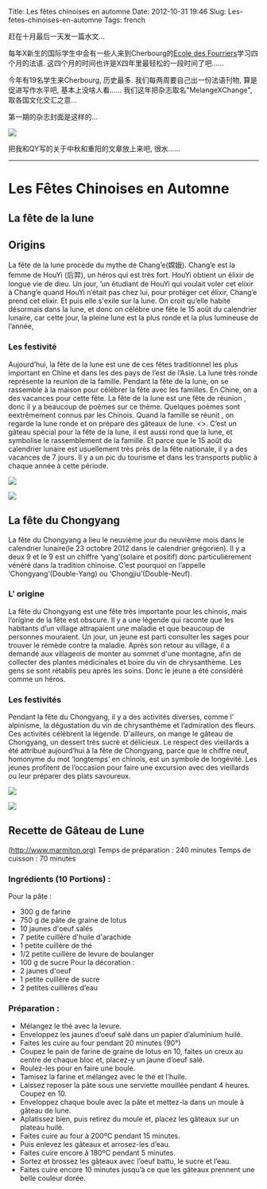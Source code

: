 Title: Les fêtes chinoises en automne
Date: 2012-10-31 19:46
Slug: Les-fetes-chinoises-en-automne
Tags: french


赶在十月最后一天发一篇水文...

每年X新生的国际学生中会有一些人来到Cherbourg的[Ecole des Fourriers](http://www.ecoledesfourriers.fr/)学习四个月的法语. 这四个月的时间也许是X四年里最轻松的一段时间了吧......

今年有19名学生来Cherbourg, 历史最多. 我们每两周要自己出一份法语刊物, 算是促进写作水平吧, 基本上没啥人看...... 我们这年把杂志取名"MelangeXChange", 取各国文化交汇之意...

第一期的杂志封面是这样的...

![](../images/./Les-fetes-chinoises-en-automne/pasted_image.png)

把我和QY写的关于中秋和重阳的文章放上来吧, 很水......

------

Les Fêtes Chinoises en Automne
==============================

La fête de la lune
------------------

Origins
-------
La fête de la lune procède du mythe de Chang’e(嫦娥). Chang’e est la femme de HouYi (后羿), un héros qui est très fort. HouYi obtient un élixir de longue vie de dieu. Un jour, ’un étudiant de HouYi qui voulait voler cet elixir à Chang’e quand HouYi n’était pas chez lui, pour protéger cet élixir, Chang’e prend cet elixir. Et puis elle s'exile sur la lune. On croit qu’elle habite désormais dans la lune, et donc on célébre une fête le 15 août du calendrier lunaire, car cette jour, la pleine lune est la plus ronde et la plus lumineuse de l’année, 

### Les festivité
Aujourd’hui, la fête de la lune est une de ces fêtes traditionnel les plus important en Chine et dans les des pays de l’est de l’Asie. La lune très ronde représente la reunion de la famille. Pendant  la fête de la lune, on se rassemble à la maison pour célèbrer la fête avec les familles. En Chine, on a des vacances pour cette fête. 
La fête de la lune est une fête de réunion , donc il y a beaucoup de poèmes sur ce thème. Quelques poèmes sont eextrêmement connus par les Chinois.
Quand la famille se réunit , on regarde la lune ronde et on prépare des gâteaux de lune. <<Le gateau de lune>>. C’est un gâteau spécial pour la fête de la lune, il est aussi rond que la lune, et symbolise le rassemblement de la famille. Et parce que le 15 août du calendrier lunaire est usuellement très près de la fête  nationale, il y a des vacances de 7 jours. Il y a un pic du tourisme et dans les transports public à chaque année à cette période. 

![](../images/./Les-fetes-chinoises-en-automne/pasted_image001.png)

![](../images/./Les-fetes-chinoises-en-automne/pasted_image002.png)

La fête du Chongyang
--------------------
La fête du Chongyang a lieu le neuvième jour du neuvième mois dans le calendrier lunaire(le 23 octobre 2012 dans le calendrier grégorien). Il y a deux 9 et le 9 est un chiffre ‘yang’(solaire et positif) donc particulièrement vénéré dans la tradition chinoise. C’est pourquoi on l’appelle ‘Chongyang’(Double-Yang) ou ‘Chongjiu’(Double-Neuf).

### L’ origine
La fête du Chongyang est une fête très importante pour les chinois, mais l’origine de la fête est obscure. Il y a une légende qui raconte que les habitants d’un village attrapaient une maladie et que beaucoup de personnes mouraient. Un jour, un jeune est parti consulter les sages pour trouver le remède contre la maladie. Après son retour au village, il a demandé aux villageois de monter au sommet d'une montagne, afin de collecter des plantes médicinales et boire du vin de chrysanthème. Les gens se sont rétablis peu après les soins. Donc le jeune a été considéré comme un héros.

### Les festivités
Pendant la fête du Chongyang, il y a des activités diverses, comme l’ alpinisme, la dégustation du vin de chrysanthème et l’admiration des fleurs. Ces activités célèbrent la légende. D'ailleurs, on mange le gâteau de Chongyang, un dessert très sucré et délicieux.
Le respect des vieillards a été attribué aujourd’hui à la fête de Chongyang, parce que le chiffre neuf, homonyme du mot ‘longtemps’ en chinois, est un symbole de longévité. Les jeunes profitent de l’occasion pour faire une excursion avec des vieillards ou leur préparer des plats savoureux.

![](../images/./Les-fetes-chinoises-en-automne/pasted_image003.png)

![](../images/./Les-fetes-chinoises-en-automne/pasted_image004.png)

Recette de Gâteau de Lune
-------------------------
(<http://www.marmiton.org>)
Temps de préparation : 240 minutes	Temps de cuisson : 70 minutes

### Ingrédients (10 Portions) :
Pour la pâte :
- 300 g de farine
- 750 g de pâte de graine de lotus
- 10 jaunes d'oeuf salés
- 7 petite cuillère d'huile d'arachide
- 1 petite cuillère de thé
- 1/2 petite cuillère de levure de boulanger
- 100 g de sucre
Pour la décoration :
- 2 jaunes d'oeuf
- 1 petite cuillère de sucre 
- 2 petites cuillères d’eau



### Préparation :
+ Mélangez le thé avec la levure. 
+ Enveloppez les jaunes d’oeuf salé dans un papier d’aluminium huilé.
+ Faites les cuire au four pendant 20 minutes (90°) 
+ Coupez le pain de farine de graine de lotus en 10, faites un creux au centre de chaque bloc et, placez-y un jaune d’oeuf salé. 
+ Roulez-les pour en faire une boule. 
+ Tamisez la farine et mélangez avec le thé et l’huile. 
+ Laissez reposer la pâte sous une serviette mouillée pendant 4 heures. Coupez en 10. 
+ Enveloppez chaque boule avec la pâte et mettez-la dans un moule à gâteau de lune. 
+ Aplatissez bien, puis retirez du moule et, placez les gâteaux sur un plateau huilé. 
+ Faites cuire au four à 200ºC pendant 15 minutes. 
+ Puis enlevez les gâteaux et arrosez-les d’eau. 
+ Faites cuire encore à 180ºC pendant 5 minutes. 
+ Sortez et brossez les gâteaux avec l’oeuf battu, le sucre et l’eau. 
+ Faites cuire encore 10 minutes jusqu’à ce que les gâteaux prennent une belle couleur dorée.



